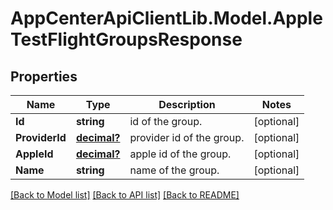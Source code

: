 # AppCenterApiClientLib.Model.AppleTestFlightGroupsResponse
## Properties

Name | Type | Description | Notes
------------ | ------------- | ------------- | -------------
**Id** | **string** | id of the group. | [optional] 
**ProviderId** | [**decimal?**](BigDecimal.md) | provider id of the group. | [optional] 
**AppleId** | [**decimal?**](BigDecimal.md) | apple id of the group. | [optional] 
**Name** | **string** | name of the group. | [optional] 

[[Back to Model list]](../README.md#documentation-for-models) [[Back to API list]](../README.md#documentation-for-api-endpoints) [[Back to README]](../README.md)

